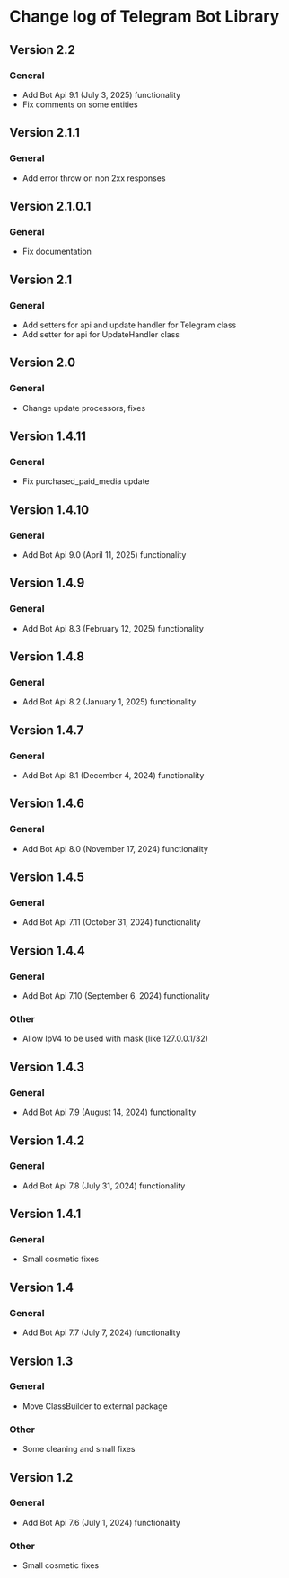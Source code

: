 # Change log of Telegram Bot Library

## Version 2.2

### General
+ Add Bot Api 9.1 (July 3, 2025) functionality
+ Fix comments on some entities

## Version 2.1.1

### General
+ Add error throw on non 2xx responses

## Version 2.1.0.1

### General
+ Fix documentation

## Version 2.1

### General
+ Add setters for api and update handler for Telegram class
+ Add setter for api for UpdateHandler class

## Version 2.0

### General
+ Change update processors, fixes

## Version 1.4.11

### General
+ Fix purchased_paid_media update

## Version 1.4.10

### General
+ Add Bot Api 9.0 (April 11, 2025) functionality

## Version 1.4.9

### General
+ Add Bot Api 8.3 (February 12, 2025) functionality

## Version 1.4.8

### General
+ Add Bot Api 8.2 (January 1, 2025) functionality

## Version 1.4.7

### General
+ Add Bot Api 8.1 (December 4, 2024) functionality

## Version 1.4.6

### General
+ Add Bot Api 8.0 (November 17, 2024) functionality

## Version 1.4.5

### General
+ Add Bot Api 7.11 (October 31, 2024) functionality

## Version 1.4.4

### General
+ Add Bot Api 7.10 (September 6, 2024) functionality

### Other
+ Allow IpV4 to be used with mask (like 127.0.0.1/32)

## Version 1.4.3

### General
+ Add Bot Api 7.9 (August 14, 2024) functionality

## Version 1.4.2

### General
+ Add Bot Api 7.8 (July 31, 2024) functionality

## Version 1.4.1

### General
+ Small cosmetic fixes

## Version 1.4

### General
+ Add Bot Api 7.7 (July 7, 2024) functionality

## Version 1.3

### General
+ Move ClassBuilder to external package

### Other
+ Some cleaning and small fixes

## Version 1.2

### General
+ Add Bot Api 7.6 (July 1, 2024) functionality

### Other
+ Small cosmetic fixes